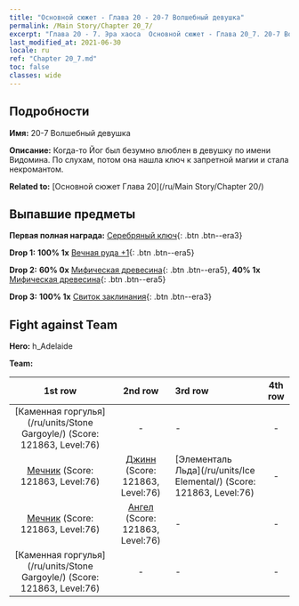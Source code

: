 ```yaml
---
title: "Основной сюжет - Глава 20 - 20-7 Волшебный девушка"
permalink: /Main Story/Chapter 20_7/
excerpt: "Глава 20 - 7. Эра хаоса  Основной сюжет - Глава 20_7. 20-7 Волшебный девушка"
last_modified_at: 2021-06-30
locale: ru
ref: "Chapter 20_7.md"
toc: false
classes: wide
---
```


## Подробности

 **Имя:** 20-7 Волшебный девушка

 **Описание:** Когда-то Йог был безумно влюблен в девушку по имени Видомина. По слухам, потом она нашла ключ к запретной магии и стала некромантом.

 **Related to:** [Основной сюжет Глава 20](/ru/Main Story/Chapter 20/)

## Выпавшие предметы

 **Первая полная награда:** [Серебряный ключ](/ItemsRU/con_693/){: .btn .btn--era3}

 **Drop 1:** **100% 1x** [Вечная руда +1](/ItemsRU/mat_68/){: .btn .btn--era5}

 **Drop 2:** **60% 0x** [Мифическая древесина](/ItemsRU/mat_62/){: .btn .btn--era5}, **40% 1x** [Мифическая древесина](/ItemsRU/mat_62/){: .btn .btn--era5}

 **Drop 3:** **100% 1x** [Свиток заклинания](/ItemsRU/con_694/){: .btn .btn--era3}


## Fight against Team
 **Hero:** h_Adelaide

 **Team:**


  | 1st row | 2nd row | 3rd row | 4th row |
  |:----:|:----:|:----|:----:|
  | [Каменная горгулья](/ru/units/Stone Gargoyle/) (Score: 121863, Level:76)  | - | - | - |
  | [Мечник](/ru/units/Swordsman/) (Score: 121863, Level:76)  | [Джинн](/ru/units/Genie/) (Score: 121863, Level:76)  | [Элементаль Льда](/ru/units/Ice Elemental/) (Score: 121863, Level:76)  | - |
  | [Мечник](/ru/units/Swordsman/) (Score: 121863, Level:76)  | [Ангел](/ru/units/Angel/) (Score: 121863, Level:76)  | - | - |
  | [Каменная горгулья](/ru/units/Stone Gargoyle/) (Score: 121863, Level:76)  | - | - | - |


